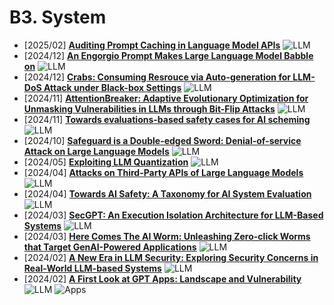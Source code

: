 # B3. System
- [2025/02] **[Auditing Prompt Caching in Language Model APIs](https://arxiv.org/abs/2502.07776)** ![LLM](https://img.shields.io/badge/LLM-589cf4)
- [2024/12] **[An Engorgio Prompt Makes Large Language Model Babble on](https://arxiv.org/abs/2412.19394)** ![LLM](https://img.shields.io/badge/LLM-589cf4)
- [2024/12] **[Crabs: Consuming Resrouce via Auto-generation for LLM-DoS Attack under Black-box Settings](https://arxiv.org/abs/2412.13879)** ![LLM](https://img.shields.io/badge/LLM-589cf4)
- [2024/11] **[AttentionBreaker: Adaptive Evolutionary Optimization for Unmasking Vulnerabilities in LLMs through Bit-Flip Attacks](https://arxiv.org/abs/2411.13757)** ![LLM](https://img.shields.io/badge/LLM-589cf4)
- [2024/11] **[Towards evaluations-based safety cases for AI scheming](https://arxiv.org/abs/2411.03336)** ![LLM](https://img.shields.io/badge/LLM-589cf4)
- [2024/10] **[Safeguard is a Double-edged Sword: Denial-of-service Attack on Large Language Models](https://arxiv.org/abs/2410.02916)** ![LLM](https://img.shields.io/badge/LLM-589cf4)
- [2024/05] **[Exploiting LLM Quantization](https://arxiv.org/abs/2405.18137)** ![LLM](https://img.shields.io/badge/LLM-589cf4)
- [2024/04] **[Attacks on Third-Party APIs of Large Language Models](https://arxiv.org/abs/2404.16891)** ![LLM](https://img.shields.io/badge/LLM-589cf4)
- [2024/04] **[Towards AI Safety: A Taxonomy for AI System Evaluation](https://arxiv.org/html/2404.05388v1)** ![LLM](https://img.shields.io/badge/LLM-589cf4)
- [2024/03] **[SecGPT: An Execution Isolation Architecture for LLM-Based Systems](https://arxiv.org/abs/2403.04960)** ![LLM](https://img.shields.io/badge/LLM-589cf4)
- [2024/03] **[Here Comes The AI Worm: Unleashing Zero-click Worms that Target GenAI-Powered Applications](https://arxiv.org/abs/2403.02817)** ![LLM](https://img.shields.io/badge/LLM-589cf4)
- [2024/02] **[A New Era in LLM Security: Exploring Security Concerns in Real-World LLM-based Systems](https://arxiv.org/abs/2402.18649)** ![LLM](https://img.shields.io/badge/LLM-589cf4)
- [2024/02] **[A First Look at GPT Apps: Landscape and Vulnerability](https://arxiv.org/abs/2402.15105)** ![LLM](https://img.shields.io/badge/LLM-589cf4) ![Apps](https://img.shields.io/badge/Apps-87b800)

